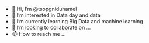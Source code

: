 - 👋 Hi, I’m @tsopgniduhamel
- 👀 I’m interested in Data day and data
- 🌱 I’m currently learning Big Data and machine learning
- 💞️ I’m looking to collaborate on ...
- 📫 How to reach me ...

<!---
tsopgniduhamel/tsopgniduhamel is a ✨ special ✨ repository because its `README.md` (this file) appears on your GitHub profile.
You can click the Preview link to take a look at your changes.
--->
